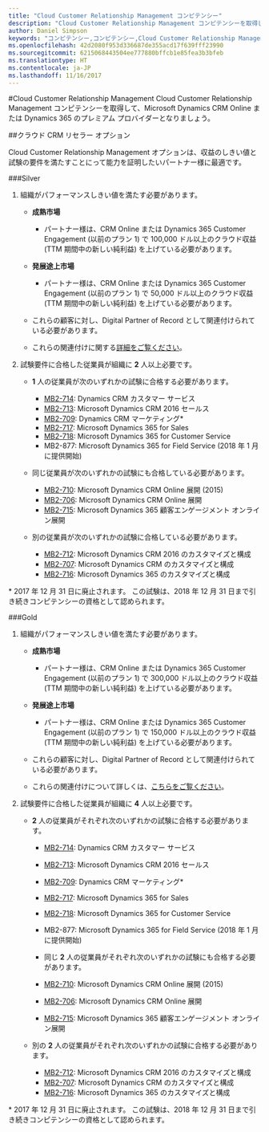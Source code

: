 ```yaml
---
title: "Cloud Customer Relationship Management コンピテンシー"
description: "Cloud Customer Relationship Management コンピテンシーを取得して、Microsoft Dynamics CRM Online または Dynamics 365 のプレミアム プロバイダーとなりましょう。"
author: Daniel Simpson
keywords: "コンピテンシー,コンピテンシー,Cloud Customer Relationship Management"
ms.openlocfilehash: 42d2080f953d336687de355acd17f639fff23990
ms.sourcegitcommit: 6215068443504ee777880bffcb1e85fea3b3bfeb
ms.translationtype: HT
ms.contentlocale: ja-JP
ms.lasthandoff: 11/16/2017
---
```

#<a name="cloud-customer-relationship-management"></a>Cloud Customer Relationship Management
Cloud Customer Relationship Management コンピテンシーを取得して、Microsoft Dynamics CRM Online または Dynamics 365 のプレミアム プロバイダーとなりましょう。

##<a name="cloud-crm-reseller-option"></a>クラウド CRM リセラー オプション

Cloud Customer Relationship Management オプションは、収益のしきい値と試験の要件を満たすことにって能力を証明したいパートナー様に最適です。 

###<a name="silver"></a>Silver

1. 組織がパフォーマンスしきい値を満たす必要があります。

    - **成熟市場**
        - パートナー様は、CRM Online または Dynamics 365 Customer Engagement (以前のプラン 1) で 100,000 ドル以上のクラウド収益 (TTM 期間中の新しい純利益) を上げている必要があります。

    - **発展途上市場**
        - パートナー様は、CRM Online または Dynamics 365 Customer Engagement (以前のプラン 1) で 50,000 ドル以上のクラウド収益 (TTM 期間中の新しい純利益) を上げている必要があります。

    - これらの顧客に対し、Digital Partner of Record として関連付けられている必要があります。
    - これらの関連付けに関する[詳細をご覧ください](https://partner.microsoft.com/en-us/membership/digital-partner-of-record)。  
  
2. 試験要件に合格した従業員が組織に **2** 人以上必要です。

    - **1** 人の従業員が次のいずれかの試験に合格する必要があります。
        - [MB2-714](https://www.microsoft.com/en-us/learning/exam-mb2-714.aspx): Dynamics CRM カスタマー サービス
        - [MB2-713](https://www.microsoft.com/en-us/learning/exam-mb2-713.aspx): Microsoft Dynamics CRM 2016 セールス
        - [MB2-709](https://www.microsoft.com/en-us/learning/exam-mb2-709.aspx): Dynamics CRM マーケティング* 
        - [MB2-717](https://www.microsoft.com/en-us/learning/exam-mb2-717.aspx): Microsoft Dynamics 365 for Sales
        - [MB2-718](https://www.microsoft.com/en-us/learning/exam-mb2-718.aspx): Microsoft Dynamics 365 for Customer Service
        - MB2-877: Microsoft Dynamics 365 for Field Service (2018 年 1 月に提供開始)

    - 同じ従業員が次のいずれかの試験にも合格している必要があります。
        - [MB2-710](https://www.microsoft.com/en-us/learning/exam-mb2-710.aspx): Microsoft Dynamics CRM Online 展開 (2015)
        - [MB2-706](https://www.microsoft.com/en-us/learning/exam-mb2-706.aspx): Microsoft Dynamics CRM Online 展開
        - [MB2-715](https://www.microsoft.com/en-us/learning/exam-mb2-715.aspx): Microsoft Dynamics 365 顧客エンゲージメント オンライン展開
        
    - 別の従業員が次のいずれかの試験に合格している必要があります。
        - [MB2-712](https://www.microsoft.com/en-us/learning/exam-mb2-712.aspx): Microsoft Dynamics CRM 2016 のカスタマイズと構成
        - [MB2-707](https://www.microsoft.com/en-us/learning/exam-mb2-707.aspx): Microsoft Dynamics CRM のカスタマイズと構成
        - [MB2-716](https://www.microsoft.com/en-us/learning/exam-mb2-716.aspx): Microsoft Dynamics 365 のカスタマイズと構成

\* 2017 年 12 月 31 日に廃止されます。 この試験は、2018 年 12 月 31 日まで引き続きコンピテンシーの資格として認められます。 

###<a name="gold"></a>Gold

1. 組織がパフォーマンスしきい値を満たす必要があります。

    - **成熟市場**
    
        - パートナー様は、CRM Online または Dynamics 365 Customer Engagement (以前のプラン 1) で 300,000 ドル以上のクラウド収益 (TTM 期間中の新しい純利益) を上げている必要があります。
     
    - **発展途上市場**

        - パートナー様は、CRM Online または Dynamics 365 Customer Engagement (以前のプラン 1) で 150,000 ドル以上のクラウド収益 (TTM 期間中の新しい純利益) を上げている必要があります。

    - これらの顧客に対し、Digital Partner of Record として関連付けられている必要があります。
    - これらの関連付けについて詳しくは、[こちらをご覧ください](https://partner.microsoft.com/en-us/membership/digital-partner-of-record)。  


2. 試験要件に合格した従業員が組織に **4** 人以上必要です。

    - **2** 人の従業員がそれぞれ次のいずれかの試験に合格する必要があります。
        - [MB2-714](https://www.microsoft.com/en-us/learning/exam-mb2-714.aspx): Dynamics CRM カスタマー サービス
        - [MB2-713](https://www.microsoft.com/en-us/learning/exam-mb2-713.aspx): Microsoft Dynamics CRM 2016 セールス
        - [MB2-709](https://www.microsoft.com/en-us/learning/exam-mb2-709.aspx): Dynamics CRM マーケティング* 
        - [MB2-717](https://www.microsoft.com/en-us/learning/exam-mb2-717.aspx): Microsoft Dynamics 365 for Sales
        - [MB2-718](https://www.microsoft.com/en-us/learning/exam-mb2-718.aspx): Microsoft Dynamics 365 for Customer Service
        - MB2-877: Microsoft Dynamics 365 for Field Service (2018 年 1 月に提供開始)
        
        - 同じ **2** 人の従業員がそれぞれ次のいずれかの試験にも合格する必要があります。
        - [MB2-710](https://www.microsoft.com/en-us/learning/exam-mb2-710.aspx): Microsoft Dynamics CRM Online 展開 (2015)
        - [MB2-706](https://www.microsoft.com/en-us/learning/exam-mb2-706.aspx): Microsoft Dynamics CRM Online 展開
        - [MB2-715](https://www.microsoft.com/en-us/learning/exam-mb2-715.aspx): Microsoft Dynamics 365 顧客エンゲージメント オンライン展開

    - 別の **2** 人の従業員がそれぞれ次のいずれかの試験に合格する必要があります。
        - [MB2-712](https://www.microsoft.com/en-us/learning/exam-mb2-712.aspx): Microsoft Dynamics CRM 2016 のカスタマイズと構成
        - [MB2-707](https://www.microsoft.com/en-us/learning/exam-mb2-707.aspx): Microsoft Dynamics CRM のカスタマイズと構成
        - [MB2-716](https://www.microsoft.com/en-us/learning/exam-mb2-716.aspx): Microsoft Dynamics 365 のカスタマイズと構成

\* 2017 年 12 月 31 日に廃止されます。 この試験は、2018 年 12 月 31 日まで引き続きコンピテンシーの資格として認められます。 
